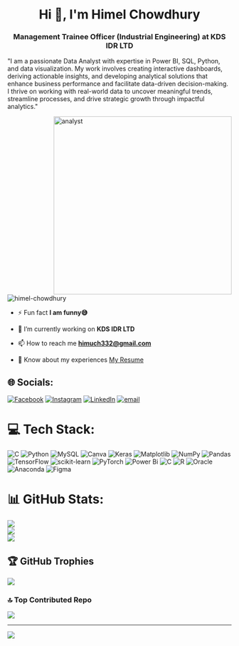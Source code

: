 <h1 align="center">Hi 👋, I'm Himel Chowdhury</h1>
<h3 align="center">Management Trainee Officer (Industrial Engineering) at KDS IDR LTD</h3>

"I am a passionate Data Analyst with expertise in Power BI, SQL, Python, and data visualization. My work involves creating interactive dashboards, deriving actionable insights, and developing analytical solutions that enhance business performance and facilitate data-driven decision-making. I thrive on working with real-world data to uncover meaningful trends, streamline processes, and drive strategic growth through impactful analytics."

<img align="right" alt="analyst" width="400" src="https://github.com/user-attachments/assets/17615793-f27d-4461-bcb1-ca01667ec3b3">


<p align="left"> <img src="https://komarev.com/ghpvc/?username=himel-chowdhury&label=Profile%20views&color=0e75b6&style=flat" alt="himel-chowdhury" /> </p>

- ⚡ Fun fact **I am funny😅**
- 🔭 I’m currently working on **KDS IDR LTD**
- 📫 How to reach me **himuch332@gmail.com**

- 📄 Know about my experiences [My Resume](https://drive.google.com/file/d/1Bo1o1L8pItETyaB-IcyzhbsNruzjXDE8/view?usp=drive_link)


## 🌐 Socials:
[![Facebook](https://img.shields.io/badge/Facebook-%231877F2.svg?logo=Facebook&logoColor=white)](https://facebook.com/https://www.facebook.com/profile.php?id=100026354172029) [![Instagram](https://img.shields.io/badge/Instagram-%23E4405F.svg?logo=Instagram&logoColor=white)](https://instagram.com/himu__chy) [![LinkedIn](https://img.shields.io/badge/LinkedIn-%230077B5.svg?logo=linkedin&logoColor=white)](https://linkedin.com/in/https://www.linkedin.com/in/himel-chowdhury9/) [![email](https://img.shields.io/badge/Email-D14836?logo=gmail&logoColor=white)](mailto:himuchy332@gmail.com) 

# 💻 Tech Stack:
![C](https://img.shields.io/badge/c-%2300599C.svg?style=for-the-badge&logo=c&logoColor=white) ![Python](https://img.shields.io/badge/python-3670A0?style=for-the-badge&logo=python&logoColor=ffdd54) ![MySQL](https://img.shields.io/badge/mysql-4479A1.svg?style=for-the-badge&logo=mysql&logoColor=white) ![Canva](https://img.shields.io/badge/Canva-%2300C4CC.svg?style=for-the-badge&logo=Canva&logoColor=white) ![Keras](https://img.shields.io/badge/Keras-%23D00000.svg?style=for-the-badge&logo=Keras&logoColor=white) ![Matplotlib](https://img.shields.io/badge/Matplotlib-%23ffffff.svg?style=for-the-badge&logo=Matplotlib&logoColor=black) ![NumPy](https://img.shields.io/badge/numpy-%23013243.svg?style=for-the-badge&logo=numpy&logoColor=white) ![Pandas](https://img.shields.io/badge/pandas-%23150458.svg?style=for-the-badge&logo=pandas&logoColor=white) ![TensorFlow](https://img.shields.io/badge/TensorFlow-%23FF6F00.svg?style=for-the-badge&logo=TensorFlow&logoColor=white) ![scikit-learn](https://img.shields.io/badge/scikit--learn-%23F7931E.svg?style=for-the-badge&logo=scikit-learn&logoColor=white) ![PyTorch](https://img.shields.io/badge/PyTorch-%23EE4C2C.svg?style=for-the-badge&logo=PyTorch&logoColor=white) ![Power Bi](https://img.shields.io/badge/power_bi-F2C811?style=for-the-badge&logo=powerbi&logoColor=black) ![C](https://img.shields.io/badge/c-%2300599C.svg?style=for-the-badge&logo=c&logoColor=white) ![R](https://img.shields.io/badge/r-%23276DC3.svg?style=for-the-badge&logo=r&logoColor=white) ![Oracle](https://img.shields.io/badge/Oracle-F80000?style=for-the-badge&logo=oracle&logoColor=white) ![Anaconda](https://img.shields.io/badge/Anaconda-%2344A833.svg?style=for-the-badge&logo=anaconda&logoColor=white) ![Figma](https://img.shields.io/badge/figma-%23F24E1E.svg?style=for-the-badge&logo=figma&logoColor=white)
# 📊 GitHub Stats:
![](https://github-readme-stats.vercel.app/api?username=Himel-Chowdhury&theme=dark&hide_border=false&include_all_commits=true&count_private=false)<br/>
![](https://nirzak-streak-stats.vercel.app/?user=Himel-Chowdhury&theme=dark&hide_border=false)<br/>
![](https://github-readme-stats.vercel.app/api/top-langs/?username=Himel-Chowdhury&theme=dark&hide_border=false&include_all_commits=true&count_private=false&layout=compact)

## 🏆 GitHub Trophies
![](https://github-profile-trophy.vercel.app/?username=Himel-Chowdhury&theme=radical&no-frame=false&no-bg=true&margin-w=4)


### 🔝 Top Contributed Repo
![](https://github-contributor-stats.vercel.app/api?username=Himel-Chowdhury&limit=5&theme=dark&combine_all_yearly_contributions=true)

---
[![](https://visitcount.itsvg.in/api?id=Himel-Chowdhury&icon=0&color=0)](https://visitcount.itsvg.in)

<!-- Proudly created with GPRM ( https://gprm.itsvg.in ) -->
